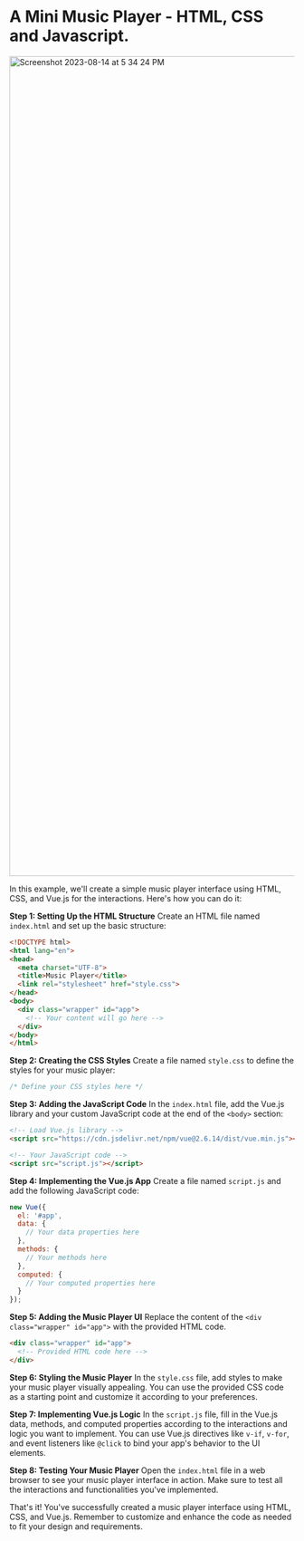 # A Mini Music Player - HTML, CSS and Javascript.

<img width="1448" alt="Screenshot 2023-08-14 at 5 34 24 PM" src="https://ibb.co/Kq5R1Mp">

In this example, we'll create a simple music player interface using HTML, CSS, and Vue.js for the interactions. Here's how you can do it:

**Step 1: Setting Up the HTML Structure**
Create an HTML file named `index.html` and set up the basic structure:

```html
<!DOCTYPE html>
<html lang="en">
<head>
  <meta charset="UTF-8">
  <title>Music Player</title>
  <link rel="stylesheet" href="style.css">
</head>
<body>
  <div class="wrapper" id="app">
    <!-- Your content will go here -->
  </div>
</body>
</html>
```

**Step 2: Creating the CSS Styles**
Create a file named `style.css` to define the styles for your music player:

```css
/* Define your CSS styles here */
```

**Step 3: Adding the JavaScript Code**
In the `index.html` file, add the Vue.js library and your custom JavaScript code at the end of the `<body>` section:

```html
<!-- Load Vue.js library -->
<script src="https://cdn.jsdelivr.net/npm/vue@2.6.14/dist/vue.min.js"></script>

<!-- Your JavaScript code -->
<script src="script.js"></script>
```

**Step 4: Implementing the Vue.js App**
Create a file named `script.js` and add the following JavaScript code:

```javascript
new Vue({
  el: '#app',
  data: {
    // Your data properties here
  },
  methods: {
    // Your methods here
  },
  computed: {
    // Your computed properties here
  }
});
```

**Step 5: Adding the Music Player UI**
Replace the content of the `<div class="wrapper" id="app">` with the provided HTML code.

```html
<div class="wrapper" id="app">
  <!-- Provided HTML code here -->
</div>
```

**Step 6: Styling the Music Player**
In the `style.css` file, add styles to make your music player visually appealing. You can use the provided CSS code as a starting point and customize it according to your preferences.

**Step 7: Implementing Vue.js Logic**
In the `script.js` file, fill in the Vue.js data, methods, and computed properties according to the interactions and logic you want to implement. You can use Vue.js directives like `v-if`, `v-for`, and event listeners like `@click` to bind your app's behavior to the UI elements.

**Step 8: Testing Your Music Player**
Open the `index.html` file in a web browser to see your music player interface in action. Make sure to test all the interactions and functionalities you've implemented.

That's it! You've successfully created a music player interface using HTML, CSS, and Vue.js. Remember to customize and enhance the code as needed to fit your design and requirements.




